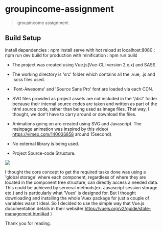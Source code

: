 # groupincome-assignment

> groupincome assignment

## Build Setup

install dependencies : npm install
serve with hot reload at localhost:8080 : npm run dev
build for production with minification : npm run build

<Project Note>
  
- The project was created using Vue.js(Vue-CLI version 2.x.x) and SASS.

- The working directory is 'src' folder which contains all the .vue, .js and .scss files used.

- 'Font-Awesome' and 'Source Sans Pro' font are loaded via each CDN.

- SVG files provided as project assets are not included in the '/dist' folder because their internal source codes are taken and written as part of the html source code, rather than being used as image files. That way, I thought, we don't have to carry around or download the files.

- Animations going on are created using SVG and Javascript. The mainpage animation was inspired by this video(
https://vimeo.com/140036858 around 15second).

- No external library is being used.



- Project Source-code Structure.

<img src="http://lh3.googleusercontent.com/5aKwAHgNpUwpK_cNUOXiuoGHM9vpuXs4fmU_VjAUZFGLNYcdLwy__nWmcCgm4oN7QLcXdeXovIutUhOEEaCz=w1600-h709-rw"></img>

I thought the core concept to get the required tasks done was using a 'global storage' where each component, regardless of where they are located in the component tree structure, can directly access a needed data. This could be achieved by serveral methods(ex. Javascript session storage etc.) and is particularly what 'Vuex' is designed for. But I thought downloading and installing the whole Vuex package for just a couple of variables wasn't ideal. So I decided to use the simple way that Vue.js documentation details in their website( https://vuejs.org/v2/guide/state-management.html#ad )


Thank you for reading.

